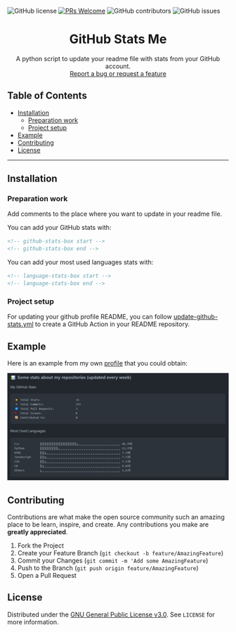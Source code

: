 ![GitHub license](https://img.shields.io/github/license/torresflo/GitHub-Stats-Me.svg)
[![PRs Welcome](https://img.shields.io/badge/PRs-welcome-brightgreen.svg)](http://makeapullrequest.com)
![GitHub contributors](https://img.shields.io/github/contributors/torresflo/GitHub-Stats-Me.svg)
![GitHub issues](https://img.shields.io/github/issues/torresflo/GitHub-Stats-Me.svg)

<p align="center">
  <h1 align="center">GitHub Stats Me</h3>

  <p align="center">
    A python script to update your readme file with stats from your GitHub account.
    <br />
    <a href="https://github.com/torresflo/GitHub-Stats-Me/issues">Report a bug or request a feature</a>
  </p>
</p>

## Table of Contents

* [Installation](#installation)
   * [Preparation work](#preparation-work)
   * [Project setup](#project-setup)
* [Example](#example)
* [Contributing](#contributing)
* [License](#license)

---

## Installation

### Preparation work

Add comments to the place where you want to update in your readme file.

You can add your GitHub stats with:
  ```markdown
  <!-- github-stats-box start -->
  <!-- github-stats-box end -->
  ```

  You can add your most used languages stats with:
  ```markdown
  <!-- language-stats-box start -->
  <!-- language-stats-box end -->
  ```

### Project setup

For updating your github profile README, you can follow [update-github-stats.yml](https://github.com/torresflo/GitHub-Stats-Me/blob/main/.github/workflows/update-github-stats.yml) to create a GitHub Action in your README repository.

## Example

Here is an example from my own [profile](https://github.com/torresflo) that you could obtain:

![Example image](https://raw.githubusercontent.com/torresflo/GitHub-Stats-Me/main/examples/example.png)

## Contributing

Contributions are what make the open source community such an amazing place to be learn, inspire, and create. Any contributions you make are **greatly appreciated**.

1. Fork the Project
2. Create your Feature Branch (`git checkout -b feature/AmazingFeature`)
3. Commit your Changes (`git commit -m 'Add some AmazingFeature`)
4. Push to the Branch (`git push origin feature/AmazingFeature`)
5. Open a Pull Request

<!-- LICENSE -->
## License
Distributed under the [GNU General Public License v3.0](./LICENSE). See `LICENSE` for more information.
